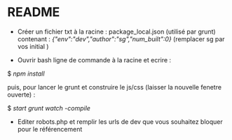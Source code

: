 # README #

-  Créer un fichier txt à la racine : package_local.json (utilisé par grunt)
contenant : *{"env":"dev","author":"sg","num_built":0}*   (remplacer sg par vos initial )

- Ouvrir bash ligne de commande à la racine et ecrire :

$ *npm install*

puis, pour lancer le grunt et construire le js/css (laisser la nouvelle fenetre ouverte) :

$ *start grunt watch -compile*   

- Editer robots.php et remplir les urls de dev que vous souhaitez bloquer pour le référencement